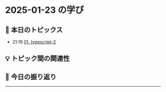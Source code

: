 # 2025-01-23 の学び

## 📝 本日のトピックス

- 21:19 [01. typescript-2](./01-typescript-2/)

## 💡 トピック間の関連性

## 📌 今日の振り返り

---